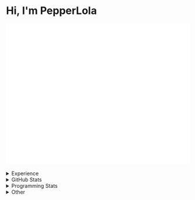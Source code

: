 # Hi, I'm PepperLola
![Summary](https://raw.githubusercontent.com/PepperLola/PepperLola/master/github-metrics.svg)
<details>
 <summary>Experience</summary>
 
 ### Operating Systems  
 
 ![](https://img.shields.io/badge/windows-0078D6?logo=windows&logoColor=white&style=for-the-badge)
 ![](https://img.shields.io/badge/MacOS-000000?logo=apple&logoColor=white&style=for-the-badge)
 ![](https://img.shields.io/badge/iOS-000000?logo=ios&logoColor=white&style=for-the-badge)
 
 ### Skills
 
 ![Python](https://img.shields.io/badge/python-%233776AB.svg?&style=for-the-badge&logo=python&logoColor=white)
 ![HTML](https://img.shields.io/badge/html-%23E34F26.svg?&style=for-the-badge&logo=html5&logoColor=white)
 ![CSS](https://img.shields.io/badge/css-%23239120.svg?&style=for-the-badge&logo=css3&logoColor=white)
 ![JavaScript](https://img.shields.io/badge/javascript%20-%23323330.svg?&style=for-the-badge&logo=javascript&logoColor=%23F7DF1E)
 ![Node.js](https://img.shields.io/badge/node.js%20-%2343853D.svg?&style=for-the-badge&logo=node.js&logoColor=white)
 ![Java](https://img.shields.io/badge/java-%23ED8B00.svg?&style=for-the-badge&logo=java&logoColor=white)
 ![Golang](https://img.shields.io/badge/Golang-%23007d9c.svg?&style=for-the-badge&logo=go&logoColor=white)
 ![Swift](https://img.shields.io/badge/swift-%23FA7343.svg?&style=for-the-badge&logo=swift&logoColor=white)
 ![Markdown](https://img.shields.io/badge/markdown-%23000000.svg?&style=for-the-badge&logo=markdown&logoColor=white)
 ![Express.js](https://img.shields.io/badge/express.js%20-%23404d59.svg?&style=for-the-badge)
 ![React](https://img.shields.io/badge/react%20-%2320232a.svg?&style=for-the-badge&logo=react&logoColor=%2361DAFB)
 ![React Native](https://img.shields.io/badge/react_native%20-%2320232a.svg?&style=for-the-badge&logo=react&logoColor=%2361DAFB)
 ![Electron](https://img.shields.io/badge/electron%20-%23100000.svg?&style=for-the-badge&logo=electron&logoColor=white)
 ![Unity](https://img.shields.io/badge/unity%20-%23100000.svg?&style=for-the-badge&logo=unity&logoColor=white)
 ![MySQL](https://img.shields.io/badge/MySQL-00000F?style=for-the-badge&logo=mysql&logoColor=white)
 
 ### Editors
 ![IntelliJ IDEA](https://img.shields.io/badge/IntelliJ_IDEA-666666?style=for-the-badge&logo=intellij%20idea&logoColor=black)
 ![ViM](https://img.shields.io/badge/ViM-007700?style=for-the-badge&logo=vim&logoColor=white)
 ![NeoVim](https://img.shields.io/badge/NeoVim-330077?style=for-the-badge&logo=neovim&logoColor=green)
 ![VS Code](https://img.shields.io/badge/Visual_Studio_Code-0078D4?style=for-the-badge&logo=visual%20studio%20code&logoColor=white)
 
 ### Version Control
 
 ![Git](https://img.shields.io/badge/git%20-%23F05033.svg?&style=for-the-badge&logo=git&logoColor=white)
 ![GitHub](https://img.shields.io/badge/github%20-%23121011.svg?&style=for-the-badge&logo=github&logoColor=white)
 
 ### Services / Platforms
 
 ![Heroku](https://img.shields.io/badge/heroku%20-%23430098.svg?&style=for-the-badge&logo=heroku&logoColor=white)
 ![Netlify](https://img.shields.io/badge/Netlify-00C7B7?style=for-the-badge&logo=netlify&logoColor=white)
 ![TravisCI](https://img.shields.io/badge/travisci%20-%232B2F33.svg?&style=for-the-badge&logo=travis&logoColor=white)
 ![Docker](https://img.shields.io/badge/docker%20-%230db7ed.svg?&style=for-the-badge&logo=docker&logoColor=white)
 ![Raspberry Pi](https://img.shields.io/badge/-Raspberry%20Pi-C51A4A?style=for-the-badge&logo=Raspberry-Pi)
 ![Arduino](https://img.shields.io/badge/-Arduino-00979D?style=for-the-badge&logo=Arduino&logoColor=white)
</details>

<details>
 <summary>GitHub Stats</summary>
 
<img alt="GitHub Stats" src="https://github-readme-stats.vercel.app/api?username=PepperLola&theme=dark&show_icons=true&line_height=40" align="center" />
<img alt="GitHub Profile Summary" src="https://github-profile-summary-cards.vercel.app/api/cards/profile-details?username=PepperLola&theme=github_dark" align="center" />
<img alt="GitHub Activity Graph" src="https://activity-graph.herokuapp.com/graph?username=PepperLola&bg_color=0D1117&color=D7A74B&line=D27B4D&point=FFFFFF&hide_border=true" align="center" />
<img alt="GitHub Streaks" src="https://github-readme-streak-stats.herokuapp.com/?user=PepperLola&theme=black-ice&hide_border=true&stroke=0000&background=0D1117&ring=e05397&fire=e05397&currStreakLabel=e05397" align="center" />

[![PepperLola's Most Used Languages](https://github-readme-stats.vercel.app/api/top-langs/?username=PepperLola&theme=dark&hide_langs_below=4)](https://github.com/anuraghazra/github-readme-stats/)

![Trophies!](https://github-profile-trophy.vercel.app/?username=PepperLola&theme=onedark&row=1&column=7)

![Profile Views](https://komarev.com/ghpvc/?username=PepperLola)
</details>

<details>
 <summary>Programming Stats</summary>
 
<!--START_SECTION:waka-->
![Lines of code](https://img.shields.io/badge/From%20Hello%20World%20I%27ve%20Written-3%20Million%20lines%20of%20code-blue)

**🐱 My GitHub Data** 

> 🏆 110 Contributions in the Year 2022
 > 
> 📦 412.9 kB Used in GitHub's Storage 
 > 
> 🚫 Not Opted to Hire
 > 
> 📜 15 Public Repositories 
 > 
> 🔑 42 Private Repositories  
 > 
**I'm an Early 🐤** 

```text
🌞 Morning    84 commits     ███░░░░░░░░░░░░░░░░░░░░░░   14.05% 
🌆 Daytime    237 commits    ██████████░░░░░░░░░░░░░░░   39.63% 
🌃 Evening    238 commits    ██████████░░░░░░░░░░░░░░░   39.8% 
🌙 Night      39 commits     █░░░░░░░░░░░░░░░░░░░░░░░░   6.52%

```
📅 **I'm Most Productive on Wednesday** 

```text
Monday       85 commits     ███░░░░░░░░░░░░░░░░░░░░░░   14.21% 
Tuesday      86 commits     ███░░░░░░░░░░░░░░░░░░░░░░   14.38% 
Wednesday    105 commits    ████░░░░░░░░░░░░░░░░░░░░░   17.56% 
Thursday     95 commits     ████░░░░░░░░░░░░░░░░░░░░░   15.89% 
Friday       97 commits     ████░░░░░░░░░░░░░░░░░░░░░   16.22% 
Saturday     53 commits     ██░░░░░░░░░░░░░░░░░░░░░░░   8.86% 
Sunday       77 commits     ███░░░░░░░░░░░░░░░░░░░░░░   12.88%

```


📊 **This Week I Spent My Time On** 

```text
💬 Programming Languages: 
JavaScript               4 hrs 45 mins       ████████████░░░░░░░░░░░░░   50.22% 
Java                     2 hrs 42 mins       ███████░░░░░░░░░░░░░░░░░░   28.72% 
Bash                     1 hr 10 mins        ███░░░░░░░░░░░░░░░░░░░░░░   12.44% 
VimL                     18 mins             ░░░░░░░░░░░░░░░░░░░░░░░░░   3.34% 
tmux                     18 mins             ░░░░░░░░░░░░░░░░░░░░░░░░░   3.25%

🔥 Editors: 
VS Code                  7 hrs 18 mins       ███████████████████░░░░░░   77.2% 
Neovim                   2 hrs 9 mins        █████░░░░░░░░░░░░░░░░░░░░   22.8%

💻 Operating System: 
Mac                      9 hrs 27 mins       █████████████████████████   100.0%

```

**I Mostly Code in Java** 

```text
Java                     16 repos            ████████░░░░░░░░░░░░░░░░░   33.33% 
JavaScript               9 repos             ████░░░░░░░░░░░░░░░░░░░░░   18.75% 
Python                   8 repos             ████░░░░░░░░░░░░░░░░░░░░░   16.67% 
TypeScript               7 repos             ███░░░░░░░░░░░░░░░░░░░░░░   14.58% 
Swift                    2 repos             █░░░░░░░░░░░░░░░░░░░░░░░░   4.17%

```


**Timeline**

![Chart not found](https://raw.githubusercontent.com/PepperLola/PepperLola/master/charts/bar_graph.png) 


 Last Updated on 17/02/2022 01:00:17 UTC
<!--END_SECTION:waka-->
</details>

<details>
 <summary>Other</summary>
 
 ### Hypixel
 
 ![Hypixel Level](https://widgets.jerlshoba.com/hypixel/networkLevel.png?username=palight&width=512&height=64&fg=%23ffffff&bg=%232288ff&border=4&text_color=%232288ff&font_size=18&style=progress)
 
</details>
